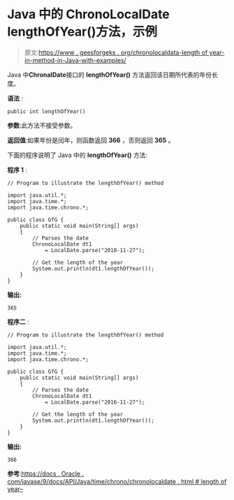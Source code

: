 # Java 中的 ChronoLocalDate lengthOfYear()方法，示例

> 原文:[https://www . geesforgeks . org/chronolocaldata-length of year-in-method-in-Java-with-examples/](https://www.geeksforgeeks.org/chronolocaldate-lengthofyear-method-in-java-with-examples/)

Java 中**ChronalDate**接口的 **lengthOfYear()** 方法返回该日期所代表的年份长度。

**语法** :

```
public int lengthOfYear()

```

**参数**:此方法不接受参数。

**返回值**:如果年份是闰年，则函数返回 **366** ，否则返回 **365** 。

下面的程序说明了 Java 中的 **lengthOfYear()** 方法:

**程序 1** :

```
// Program to illustrate the lengthOfYear() method

import java.util.*;
import java.time.*;
import java.time.chrono.*;

public class GfG {
    public static void main(String[] args)
    {
        // Parses the date
        ChronoLocalDate dt1
            = LocalDate.parse("2018-11-27");

        // Get the length of the year
        System.out.println(dt1.lengthOfYear());
    }
}
```

**输出:**

```
365

```

**程序二** :

```
// Program to illustrate the lengthOfYear() method

import java.util.*;
import java.time.*;
import java.time.chrono.*;

public class GfG {
    public static void main(String[] args)
    {
        // Parses the date
        ChronoLocalDate dt1
            = LocalDate.parse("2016-11-27");

        // Get the length of the year
        System.out.println(dt1.lengthOfYear());
    }
}
```

**输出:**

```
366

```

**参考**:[https://docs . Oracle . com/javase/9/docs/API/Java/time/chrono/chronolocaldate . html # length of year–](https://docs.oracle.com/javase/9/docs/api/java/time/chrono/ChronoLocalDate.html#lengthOfYear--)